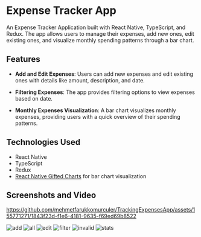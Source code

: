 # Expense Tracker App

An Expense Tracker Application built with React Native, TypeScript, and Redux. The app allows users to manage their expenses, add new ones, edit existing ones, and visualize monthly spending patterns through a bar chart.

## Features

- **Add and Edit Expenses**: Users can add new expenses and edit existing ones with details like amount, description, and date.

- **Filtering Expenses**: The app provides filtering options to view expenses based on date.

- **Monthly Expenses Visualization**: A bar chart visualizes monthly expenses, providing users with a quick overview of their spending patterns.

## Technologies Used

- React Native
- TypeScript
- Redux
- [React Native Gifted Charts](https://gifted-charts.web.app/barchart) for bar chart visualization

## Screenshots and Video
https://github.com/mehmetfarukkomurculer/TrackingExpensesApp/assets/155771271/1843f23d-f1e6-4181-9635-f69ed69b8522

![add](https://github.com/mehmetfarukkomurculer/TrackingExpensesApp/assets/155771271/eefe35e5-8fae-4a2d-8b9a-08dfd8eb32c0)
![all](https://github.com/mehmetfarukkomurculer/TrackingExpensesApp/assets/155771271/1d9b48d9-dbb3-43e3-bb6d-ec1d2738e081)
![edit](https://github.com/mehmetfarukkomurculer/TrackingExpensesApp/assets/155771271/7d239246-edfe-43c6-818e-f3699d0edb2a)
![filter](https://github.com/mehmetfarukkomurculer/TrackingExpensesApp/assets/155771271/a7762d3b-deb7-444a-b13a-3cd4bc8f76aa)
![invalid](https://github.com/mehmetfarukkomurculer/TrackingExpensesApp/assets/155771271/bcc65dfc-f283-4529-bad5-77988bfc8886)
![stats](https://github.com/mehmetfarukkomurculer/TrackingExpensesApp/assets/155771271/59b0fdcc-b62f-4bc3-9b4a-7970374bb61d)






